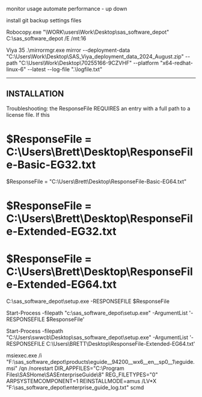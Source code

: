 
monitor usage
automate performance - up down

install git
backup settings files 

Robocopy.exe "\\WORK\users\Work\Desktop\sas_software_depot" C:\sas_software_depot  /E /mt:16




Viya 35
.\mirrormgr.exe mirror --deployment-data "C:\Users\Work\Desktop\SAS_Viya_deployment_data_2024_August.zip" --path "C:\Users\Work\Desktop\70255166-9CZVHF" --platform "x64-redhat-linux-6" --latest --log-file ".\logfile.txt"


-----------------------
INSTALLATION
-----------------------

Troubleshooting: the ResponseFile REQUIRES an entry with a full path to a license file.  If this 




# $ResponseFile = C:\Users\Brett\Desktop\ResponseFile-Basic-EG32.txt
 $ResponseFile = "C:\Users\Brett\Desktop\ResponseFile-Basic-EG64.txt"

# $ResponseFile = C:\Users\Brett\Desktop\ResponseFile-Extended-EG32.txt
# $ResponseFile = C:\Users\Brett\Desktop\ResponseFile-Extended-EG64.txt

C:\sas_software_depot\setup.exe -RESPONSEFILE $ResponseFile

Start-Process -filepath "c:\sas_software_depot\setup.exe" -ArgumentList '-RESPONSEFILE $ResponseFile'


Start-Process -filepath "C:\Users\swwcb\Desktop\sas_software_depot\setup.exe" -ArgumentList '-RESPONSEFILE C:\Users\BRETT\Desktop\ResponseFile-Extended-EG64.txt'

 msiexec.exe /i "F:\sas_software_depot\products\eguide__94200__wx6__en__sp0__1\eguide.msi" /qn /norestart DIR_APPFILES="C:\Program Files\SASHome\SASEnterpriseGuide\8" REG_FILETYPES="0" ARPSYSTEMCOMPONENT=1 REINSTALLMODE=amus /LV*X "F:\sas_software_depot\enterprise_guide_log.txt"
scmd

